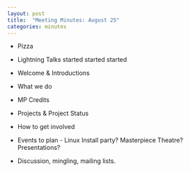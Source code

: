```yaml
---
layout: post
title: 	"Meeting Minutes: August 25"
categories: minutes
---
```


- Pizza

- Lightning Talks
started started started 
- Welcome & Introductions

- What we do

- MP Credits

- Projects & Project Status

- How to get involved

- Events to plan - Linux Install party? Masterpiece Theatre? Presentations?

- Discussion, mingling, mailing lists. 
